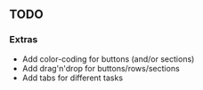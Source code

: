 ## TODO

### Extras
- Add color-coding for buttons (and/or sections)
- Add drag'n'drop for buttons/rows/sections
- Add tabs for different tasks
